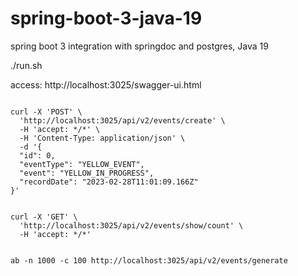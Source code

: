 # spring-boot-3-java-19
spring boot 3 integration with springdoc and postgres, Java 19

./run.sh

access: http://localhost:3025/swagger-ui.html



```shell

curl -X 'POST' \
  'http://localhost:3025/api/v2/events/create' \
  -H 'accept: */*' \
  -H 'Content-Type: application/json' \
  -d '{
  "id": 0,
  "eventType": "YELLOW_EVENT",
  "event": "YELLOW_IN_PROGRESS",
  "recordDate": "2023-02-28T11:01:09.166Z"
}'
```


```shell

curl -X 'GET' \
  'http://localhost:3025/api/v2/events/show/count' \
  -H 'accept: */*'


ab -n 1000 -c 100 http://localhost:3025/api/v2/events/generate
```
